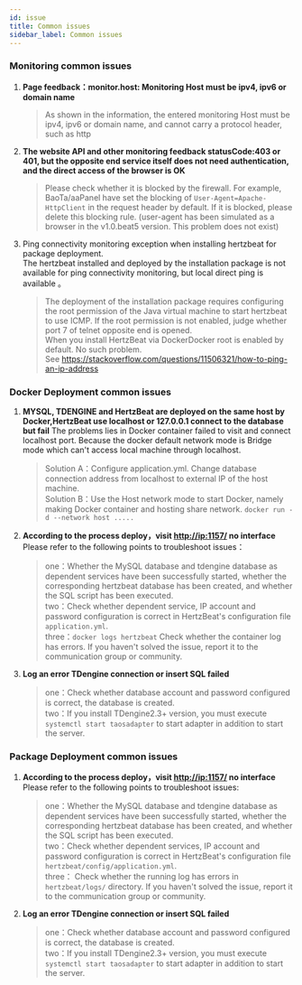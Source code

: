 ```yaml
---
id: issue  
title: Common issues    
sidebar_label: Common issues
---
```


### Monitoring common issues

1. **Page feedback：monitor.host: Monitoring Host must be ipv4, ipv6 or domain name**

   > As shown in the information, the entered monitoring Host must be ipv4, ipv6 or domain name, and cannot carry a protocol header, such as http

2. **The website API and other monitoring feedback statusCode:403 or 401, but the opposite end service itself does not need authentication, and the direct access of the browser is OK**

   > Please check whether it is blocked by the firewall. For example, BaoTa/aaPanel have set the blocking of `User-Agent=Apache-HttpClient` in the request header by default. If it is blocked, please delete this blocking rule. (user-agent has been simulated as a browser in the v1.0.beat5 version. This problem does not exist)

3. Ping connectivity monitoring exception when installing hertzbeat for package deployment.  
   The hertzbeat installed and deployed by the installation package is not available for ping connectivity monitoring, but local direct ping is available 。

   > The deployment of the installation package requires configuring the root permission of the Java virtual machine to start hertzbeat to use ICMP. If the root permission is not enabled, judge whether port 7 of telnet opposite end is opened.  
   > When you install HertzBeat via DockerDocker root is enabled by default. No such problem.  
   > See <https://stackoverflow.com/questions/11506321/how-to-ping-an-ip-address>

### Docker Deployment common issues

1. **MYSQL, TDENGINE and HertzBeat are deployed on the same host by Docker,HertzBeat use localhost or 127.0.0.1 connect to the database but fail**
   The problems lies in Docker container failed to visit and connect localhost port. Because the docker default network mode is Bridge mode which can't access local machine through localhost.

   > Solution A：Configure application.yml. Change database connection address from localhost to external IP of the host machine.  
   > Solution B：Use the Host network mode to start Docker, namely making Docker container and hosting share network. `docker run -d --network host .....`

2. **According to the process deploy，visit <http://ip:1157/> no interface**
   Please refer to the following points to troubleshoot issues：

   > one：Whether the MySQL database and tdengine database as dependent services have been successfully started, whether the corresponding hertzbeat database has been created, and whether the SQL script has been executed.  
   > two：Check whether dependent service, IP account and password configuration is correct in HertzBeat's configuration file `application.yml`.  
   > three：`docker logs hertzbeat` Check whether the container log has errors. If you haven't solved the issue, report it to the communication group or community.

3. **Log an error TDengine connection or insert SQL failed**

   > one：Check whether database account and password configured is correct, the database is created.  
   > two：If you install TDengine2.3+ version, you must execute `systemctl start taosadapter` to start adapter in addition to start the server.

### Package Deployment common issues

1. **According to the process deploy，visit <http://ip:1157/> no interface**
   Please refer to the following points to troubleshoot issues:

   > one：Whether the MySQL database and tdengine database as dependent services have been successfully started, whether the corresponding hertzbeat database has been created, and whether the SQL script has been executed.  
   > two：Check whether dependent services, IP account and password configuration is correct in HertzBeat's configuration file `hertzbeat/config/application.yml`.  
   > three： Check whether the running log has errors in `hertzbeat/logs/` directory. If you haven't solved the issue, report it to the communication group or community.

2. **Log an error TDengine connection or insert SQL failed**

   > one：Check whether database account and password configured is correct, the database is created.  
   > two：If you install TDengine2.3+ version, you must execute `systemctl start taosadapter` to start adapter in addition to start the server.
